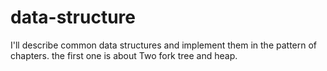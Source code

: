 # data-structure
I'll describe common data structures and implement them in the pattern of chapters.
the first one is about Two fork tree and heap.
